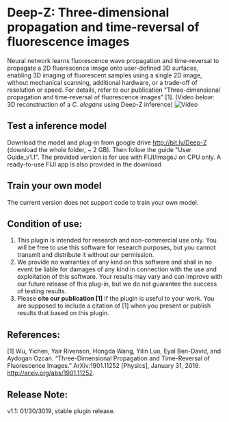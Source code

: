 # Deep-Z: Three-dimensional propagation and time-reversal of fluorescence images 
Neural network learns fluorescence wave propagation and time-reversal to propagate a 2D fluorescence image onto user-defined 3D surfaces, enabling 3D imaging of fluorescent samples using a single 2D image, without mechanical scanning, additional hardware, or a trade-off of resolution or speed. For details, refer to our publication "Three-dimensional propagation and time-reversal of fluorescence images" [1].  (Video below: 3D reconstruction of a _C. elegans_ using Deep-Z inference)
![Video](https://github.com/puppy101puppy/Deep-Z/blob/master/Stack.gif)

## Test a inference model
Download the model and plug-in from google drive http://bit.ly/Deep-Z (download the whole folder, ~ 2 GB).
Then follow the guide "User Guide_v1.1".
The provided version is for use with FIJI/imageJ on CPU only. A ready-to-use FIJI app is also provided in the download

## Train your own model
The current version does not support code to train your own model.

## Condition of use:
1. This plugin is intended for research and non-commercial use only. You will be free to use this software for research purposes, but you cannot transmit and distribute it without our permission. 
2. We provide no warranties of any kind on this software and shall in no event be liable for damages of any kind in connection with the use and exploitation of this software. Your results may vary and can improve with our future release of this plug-in, but we do not guarantee the success of testing results.
3. Please **cite our publication [1]** if the plugin is useful to your work. You are supposed to include a citation of [1] when you present or publish results that based on this plugin.

## References:
[1] Wu, Yichen, Yair Rivenson, Hongda Wang, Yilin Luo, Eyal Ben-David, and Aydogan Ozcan. “Three-Dimensional Propagation and Time-Reversal of Fluorescence Images.” ArXiv:1901.11252 [Physics], January 31, 2019. http://arxiv.org/abs/1901.11252.


## Release Note:
v1.1: 01/30/3019, stable plugin release. 
